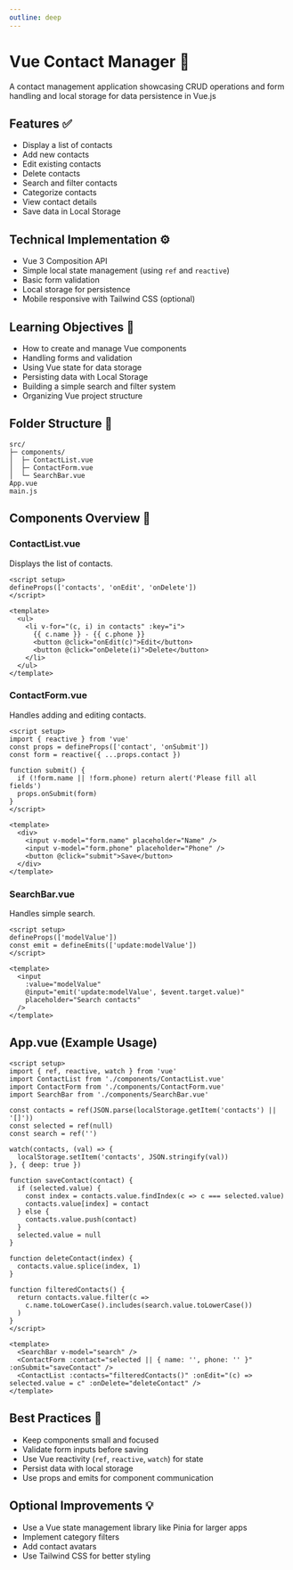 ```yaml
---
outline: deep
---
```


# Vue Contact Manager 🚀

A contact management application showcasing CRUD operations and form handling and local storage for data persistence in Vue.js

## Features ✅

- Display a list of contacts
- Add new contacts
- Edit existing contacts
- Delete contacts
- Search and filter contacts
- Categorize contacts
- View contact details
- Save data in Local Storage

## Technical Implementation ⚙️

- Vue 3 Composition API
- Simple local state management (using `ref` and `reactive`)
- Basic form validation
- Local storage for persistence
- Mobile responsive with Tailwind CSS (optional)

## Learning Objectives 🎯

- How to create and manage Vue components
- Handling forms and validation
- Using Vue state for data storage
- Persisting data with Local Storage
- Building a simple search and filter system
- Organizing Vue project structure

## Folder Structure 📁

```
src/
├─ components/
│  ├─ ContactList.vue
│  ├─ ContactForm.vue
│  └─ SearchBar.vue
App.vue
main.js
```

## Components Overview 🧱

### ContactList.vue

Displays the list of contacts.

```vue
<script setup>
defineProps(['contacts', 'onEdit', 'onDelete'])
</script>

<template>
  <ul>
    <li v-for="(c, i) in contacts" :key="i">
      {{ c.name }} - {{ c.phone }}
      <button @click="onEdit(c)">Edit</button>
      <button @click="onDelete(i)">Delete</button>
    </li>
  </ul>
</template>
```

### ContactForm.vue

Handles adding and editing contacts.

```vue
<script setup>
import { reactive } from 'vue'
const props = defineProps(['contact', 'onSubmit'])
const form = reactive({ ...props.contact })

function submit() {
  if (!form.name || !form.phone) return alert('Please fill all fields')
  props.onSubmit(form)
}
</script>

<template>
  <div>
    <input v-model="form.name" placeholder="Name" />
    <input v-model="form.phone" placeholder="Phone" />
    <button @click="submit">Save</button>
  </div>
</template>
```

### SearchBar.vue

Handles simple search.

```vue
<script setup>
defineProps(['modelValue'])
const emit = defineEmits(['update:modelValue'])
</script>

<template>
  <input
    :value="modelValue"
    @input="emit('update:modelValue', $event.target.value)"
    placeholder="Search contacts"
  />
</template>
```

## App.vue (Example Usage)

```vue
<script setup>
import { ref, reactive, watch } from 'vue'
import ContactList from './components/ContactList.vue'
import ContactForm from './components/ContactForm.vue'
import SearchBar from './components/SearchBar.vue'

const contacts = ref(JSON.parse(localStorage.getItem('contacts') || '[]'))
const selected = ref(null)
const search = ref('')

watch(contacts, (val) => {
  localStorage.setItem('contacts', JSON.stringify(val))
}, { deep: true })

function saveContact(contact) {
  if (selected.value) {
    const index = contacts.value.findIndex(c => c === selected.value)
    contacts.value[index] = contact
  } else {
    contacts.value.push(contact)
  }
  selected.value = null
}

function deleteContact(index) {
  contacts.value.splice(index, 1)
}

function filteredContacts() {
  return contacts.value.filter(c =>
    c.name.toLowerCase().includes(search.value.toLowerCase())
  )
}
</script>

<template>
  <SearchBar v-model="search" />
  <ContactForm :contact="selected || { name: '', phone: '' }" :onSubmit="saveContact" />
  <ContactList :contacts="filteredContacts()" :onEdit="(c) => selected.value = c" :onDelete="deleteContact" />
</template>
```

## Best Practices 🏅

- Keep components small and focused
- Validate form inputs before saving
- Use Vue reactivity (`ref`, `reactive`, `watch`) for state
- Persist data with local storage
- Use props and emits for component communication

## Optional Improvements 💡

- Use a Vue state management library like Pinia for larger apps
- Implement category filters
- Add contact avatars
- Use Tailwind CSS for better styling
